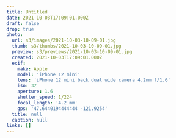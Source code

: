 ```yaml
---
title: Untitled
date: 2021-10-03T17:09:01.000Z
draft: false
drop: true
photo:
  url: s3/images/2021-10-03-10-09-01.jpg
  thumb: s3/thumbs/2021-10-03-10-09-01.jpg
  preview: s3/previews/2021-10-03-10-09-01.jpg
  created: 2021-10-03T17:09:01.000Z
  exif:
    make: Apple
    model: 'iPhone 12 mini'
    lens: 'iPhone 12 mini back dual wide camera 4.2mm f/1.6'
    iso: 32
    aperture: 1.6
    shutter_speed: 1/224
    focal_length: '4.2 mm'
    gps: '47.6440194444444 -121.9254'
  title: null
  caption: null
links: []
---
```

